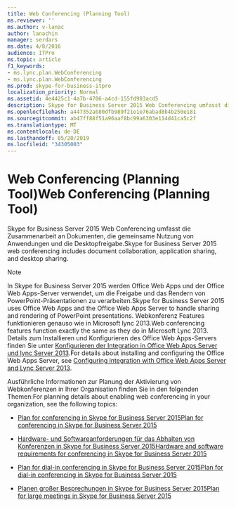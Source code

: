 ```yaml
---
title: Web Conferencing (Planning Tool)
ms.reviewer: ''
ms.author: v-lanac
author: lanachin
manager: serdars
ms.date: 4/8/2016
audience: ITPro
ms.topic: article
f1_keywords:
- ms.lync.plan.WebConferencing
- ms.lync.plan.WebConferencing
ms.prod: skype-for-business-itpro
localization_priority: Normal
ms.assetid: 4e4425c1-4a7b-4706-a4cd-155fd903acd5
description: Skype for Business Server 2015 Web Conferencing umfasst die Zusammenarbeit an Dokumenten, die gemeinsame Nutzung von Anwendungen und die Desktopfreigabe.
ms.openlocfilehash: a447352ab80dfb989f21e1e76abad8b4b250e181
ms.sourcegitcommit: ab47ff88f51a96aaf8bc99a6303e114d41ca5c2f
ms.translationtype: MT
ms.contentlocale: de-DE
ms.lasthandoff: 05/20/2019
ms.locfileid: "34305003"
---
```

# <a name="web-conferencing-planning-tool"></a><span data-ttu-id="6b317-103">Web Conferencing (Planning Tool)</span><span class="sxs-lookup"><span data-stu-id="6b317-103">Web Conferencing (Planning Tool)</span></span>
 
<span data-ttu-id="6b317-104">Skype for Business Server 2015 Web Conferencing umfasst die Zusammenarbeit an Dokumenten, die gemeinsame Nutzung von Anwendungen und die Desktopfreigabe.</span><span class="sxs-lookup"><span data-stu-id="6b317-104">Skype for Business Server 2015 web conferencing includes document collaboration, application sharing, and desktop sharing.</span></span>
  
> [!NOTE]
> <span data-ttu-id="6b317-105">In Skype for Business Server 2015 werden Office Web Apps und der Office Web Apps-Server verwendet, um die Freigabe und das Rendern von PowerPoint-Präsentationen zu verarbeiten.</span><span class="sxs-lookup"><span data-stu-id="6b317-105">Skype for Business Server 2015 uses Office Web Apps and the Office Web Apps Server to handle sharing and rendering of PowerPoint presentations.</span></span> <span data-ttu-id="6b317-106">Webkonferenz Features funktionieren genauso wie in Microsoft lync 2013.</span><span class="sxs-lookup"><span data-stu-id="6b317-106">Web conferencing features function exactly the same as they do in Microsoft Lync 2013.</span></span> <span data-ttu-id="6b317-107">Details zum Installieren und Konfigurieren des Office Web Apps-Servers finden Sie unter [Konfigurieren der Integration in Office Web Apps Server und lync Server 2013](https://technet.microsoft.com/en-us/library/jj204792%28v=ocs.15%29.aspx).</span><span class="sxs-lookup"><span data-stu-id="6b317-107">For details about installing and configuring the Office Web Apps Server, see [Configuring integration with Office Web Apps Server and Lync Server 2013](https://technet.microsoft.com/en-us/library/jj204792%28v=ocs.15%29.aspx).</span></span> 
  
<span data-ttu-id="6b317-108">Ausführliche Informationen zur Planung der Aktivierung von Webkonferenzen in Ihrer Organisation finden Sie in den folgenden Themen:</span><span class="sxs-lookup"><span data-stu-id="6b317-108">For planning details about enabling web conferencing in your organization, see the following topics:</span></span> 
  
- [<span data-ttu-id="6b317-109">Plan for conferencing in Skype for Business Server 2015</span><span class="sxs-lookup"><span data-stu-id="6b317-109">Plan for conferencing in Skype for Business Server 2015</span></span>](../../plan-your-deployment/conferencing/conferencing.md)
    
- [<span data-ttu-id="6b317-110">Hardware- und Softwareanforderungen für das Abhalten von Konferenzen in Skype for Business Server 2015</span><span class="sxs-lookup"><span data-stu-id="6b317-110">Hardware and software requirements for conferencing in Skype for Business Server 2015</span></span>](../../plan-your-deployment/conferencing/hardware-and-software-requirements.md)
    
- [<span data-ttu-id="6b317-111">Plan for dial-in conferencing in Skype for Business Server 2015</span><span class="sxs-lookup"><span data-stu-id="6b317-111">Plan for dial-in conferencing in Skype for Business Server 2015</span></span>](../../plan-your-deployment/conferencing/dial-in-conferencing.md)
    
- [<span data-ttu-id="6b317-112">Planen großer Besprechungen in Skype for Business Server 2015</span><span class="sxs-lookup"><span data-stu-id="6b317-112">Plan for large meetings in Skype for Business Server 2015</span></span>](../../plan-your-deployment/conferencing/large-meetings.md)
    

